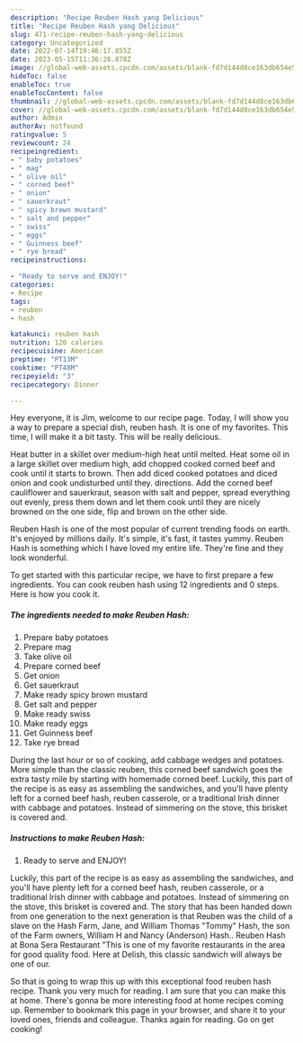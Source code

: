 ```yaml
---
description: "Recipe Reuben Hash yang Delicious"
title: "Recipe Reuben Hash yang Delicious"
slug: 471-recipe-reuben-hash-yang-delicious
category: Uncategorized
date: 2022-07-14T19:46:17.855Z
date: 2023-05-15T11:36:28.878Z
image: //global-web-assets.cpcdn.com/assets/blank-fd7d144d8ce163db654e5a02c40b08a2775adb7897d16e4062681dc7e1b2800f.png
hideToc: false
enableToc: true
enableTocContent: false
thumbnail: //global-web-assets.cpcdn.com/assets/blank-fd7d144d8ce163db654e5a02c40b08a2775adb7897d16e4062681dc7e1b2800f.png
cover: //global-web-assets.cpcdn.com/assets/blank-fd7d144d8ce163db654e5a02c40b08a2775adb7897d16e4062681dc7e1b2800f.png
author: Admin
authorAv: notfound
ratingvalue: 5
reviewcount: 24
recipeingredient:
- " baby potatoes"
- " mag"
- " olive oil"
- " corned beef"
- " onion"
- " sauerkraut"
- " spicy brown mustard"
- " salt and pepper"
- " swiss"
- " eggs"
- " Guinness beef"
- " rye bread"
recipeinstructions:

- "Ready to serve and ENJOY!"
categories:
- Recipe
tags:
- reuben
- hash

katakunci: reuben hash 
nutrition: 120 calories
recipecuisine: American
preptime: "PT13M"
cooktime: "PT48M"
recipeyield: "3"
recipecategory: Dinner

---
```



Hey everyone, it is Jim, welcome to our recipe page. Today, I will show you a way to prepare a special dish, reuben hash. It is one of my favorites. This time, I will make it a bit tasty. This will be really delicious.

Heat butter in a skillet over medium-high heat until melted. Heat some oil in a large skillet over medium high, add chopped cooked corned beef and cook until it starts to brown. Then add diced cooked potatoes and diced onion and cook undisturbed until they. directions. Add the corned beef cauliflower and sauerkraut, season with salt and pepper, spread everything out evenly, press them down and let them cook until they are nicely browned on the one side, flip and brown on the other side.

Reuben Hash is one of the most popular of current trending foods on earth. It's enjoyed by millions daily. It's simple, it's fast, it tastes yummy. Reuben Hash is something which I have loved my entire life. They're fine and they look wonderful.


To get started with this particular recipe, we have to first prepare a few ingredients. You can cook reuben hash using 12 ingredients and 0 steps. Here is how you cook it.

<!--inarticleads1-->

##### The ingredients needed to make Reuben Hash:

1. Prepare  baby potatoes
1. Prepare  mag
1. Take  olive oil
1. Prepare  corned beef
1. Get  onion
1. Get  sauerkraut
1. Make ready  spicy brown mustard
1. Get  salt and pepper
1. Make ready  swiss
1. Make ready  eggs
1. Get  Guinness beef
1. Take  rye bread


During the last hour or so of cooking, add cabbage wedges and potatoes. More simple than the classic reuben, this corned beef sandwich goes the extra tasty mile by starting with homemade corned beef. Luckily, this part of the recipe is as easy as assembling the sandwiches, and you&#39;ll have plenty left for a corned beef hash, reuben casserole, or a traditional Irish dinner with cabbage and potatoes. Instead of simmering on the stove, this brisket is covered and. 

<!--inarticleads2-->

##### Instructions to make Reuben Hash:


1. Ready to serve and ENJOY!

Luckily, this part of the recipe is as easy as assembling the sandwiches, and you&#39;ll have plenty left for a corned beef hash, reuben casserole, or a traditional Irish dinner with cabbage and potatoes. Instead of simmering on the stove, this brisket is covered and. The story that has been handed down from one generation to the next generation is that Reuben was the child of a slave on the Hash Farm, Jane, and William Thomas &#34;Tommy&#34; Hash, the son of the Farm owners, William H and Nancy (Anderson) Hash.. Reuben Hash at Bona Sera Restaurant &#34;This is one of my favorite restaurants in the area for good quality food. Here at Delish, this classic sandwich will always be one of our. 

So that is going to wrap this up with this exceptional food reuben hash recipe. Thank you very much for reading. I am sure that you can make this at home. There's gonna be more interesting food at home recipes coming up. Remember to bookmark this page in your browser, and share it to your loved ones, friends and colleague. Thanks again for reading. Go on get cooking!
